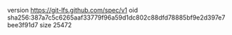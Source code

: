 version https://git-lfs.github.com/spec/v1
oid sha256:387a7c5c6265aaf33779f96a59d1dc802c88dfd78885bf9e2d397e7bee3f91d7
size 25472
